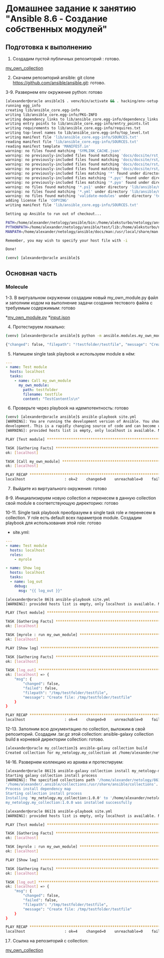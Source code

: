 # Домашнее задание к занятию "Ansible 8.6 - Создание собственных модулей"

## Подготовка к выполнению

1. Создадим пустой публичных репозиторий : готово.

[my_own_collection]()

2. Скачаем репозиторий ansible: git clone https://github.com/ansible/ansible.git: готово.

3-9. Развернем env окружение python: готово

```bash
[alexander@oracle ansible]$ . venv/bin/activate && . hacking/env-setup
running egg_info
creating lib/ansible_core.egg-info
writing lib/ansible_core.egg-info/PKG-INFO
writing dependency_links to lib/ansible_core.egg-info/dependency_links.txt
writing entry points to lib/ansible_core.egg-info/entry_points.txt
writing requirements to lib/ansible_core.egg-info/requires.txt
writing top-level names to lib/ansible_core.egg-info/top_level.txt
writing manifest file 'lib/ansible_core.egg-info/SOURCES.txt'
reading manifest file 'lib/ansible_core.egg-info/SOURCES.txt'
reading manifest template 'MANIFEST.in'
warning: no files found matching 'SYMLINK_CACHE.json'
warning: no previously-included files found matching 'docs/docsite/rst_warnings'
warning: no previously-included files found matching 'docs/docsite/rst/conf.py'
warning: no previously-included files found matching 'docs/docsite/rst/index.rst'
warning: no previously-included files found matching 'docs/docsite/rst/dev_guide/index.rst'
warning: no previously-included files matching '*' found under directory 'docs/docsite/_build'
warning: no previously-included files matching '*.pyc' found under directory 'docs/docsite/_extensions'
warning: no previously-included files matching '*.pyo' found under directory 'docs/docsite/_extensions'
warning: no files found matching '*.ps1' under directory 'lib/ansible/modules/windows'
warning: no files found matching '*.yml' under directory 'lib/ansible/modules'
warning: no files found matching 'validate-modules' under directory 'test/lib/ansible_test/_util/controller/sanity/validate-modules'
adding license file 'COPYING'
writing manifest file 'lib/ansible_core.egg-info/SOURCES.txt'

Setting up Ansible to run out of checkout...

PATH=/home/alexander/netology/ansible/bin:/home/aleksturbo/netology/ansible/venv/bin:/home/aleksturbo/.vscode-server/bin/6261075646f055b99068d3688932416f2346dd3b/bin/remote-cli:/home/aleksturbo/.local/bin:/home/aleksturbo/bin:/usr/local/bin:/usr/bin:/usr/local/sbin:/usr/sbin
PYTHONPATH=/home/alexander/netology/ansible/test/lib:/home/aleksturbo/netology/ansible/lib
MANPATH=/home/alexander/netology/ansible/docs/man:/usr/local/share/man:/usr/share/man

Remember, you may wish to specify your host file with -i

Done!

(venv) [alexander@oracle ansible]$ 
```

## Основная часть

### Molecule

1-3. В виртуальном окружении создадим новый my_own_module.py файл и заполним кодом на выполнение задачи создания тестового файла с требуемым содержимым: готово

*[my_own_module.py](https://github.com/mix1g/netology/blob/main/08-ansible-06-module/my_own_module.py)
*[input.json](https://github.com/mix1g/netology/blob/main/08-ansible-06-module/input.json)

4. Протестируем локально:

```bash
(venv) [alexander@oracle ansible]$ python -m ansible.modules.my_own_module input.json

{"changed": false, "filepath": "!testfolder/testfile", "message": "Create file: !testfolder/testfile", "invocation": {"module_args": {"path": "!testfolder", "filename": "testfile", "content": "TestContentls\n", "new": false}}}
```

5. Напишем single task playbook и используем module в нём:

```yml
---
- name: Test module
  hosts: localhost
  tasks:
    - name: Call my_own_module
      my_own_module:
        path: testfolder
        filename: testfile
        content: "TestContentls\n"
```

6. Проверьте через playbook на идемпотентность: готово

```bash
(venv) [alexander@oracle ansible]$ ansible-playbook site.yml
[WARNING]: You are running the development version of Ansible. You should only run Ansible from "devel" if you are modifying the Ansible engine, or trying out features under
development. This is a rapidly changing source of code and can become unstable at any point.
[WARNING]: provided hosts list is empty, only localhost is available. Note that the implicit localhost does not match 'all'

PLAY [Test module] *********************************************************************************************************************************************************************

TASK [Gathering Facts] *****************************************************************************************************************************************************************
ok: [localhost]

TASK [Call my_own_module] **************************************************************************************************************************************************************
ok: [localhost]

PLAY RECAP *****************************************************************************************************************************************************************************
localhost                  : ok=2    changed=0    unreachable=0    failed=0    skipped=0    rescued=0    ignored=0   
```

7. Выйдите из виртуального окружения: готово

8-9. Инициализируем новую collection и перенесем в данную collection свой module в соответствующую директорию: готово

10-11. Single task playbook преобразуем в single task role и перенесем в collection. У role есть default всех параметров module.
      Создадим playbook для использования этой role: готово

* site.yml:
```yml
---
- name: Test module
  hosts: localhost
  roles:
    - myrole

- name: Show log  
  hosts: localhost
  tasks:
  - name: log_out
    debug:
      msg: "{{ log_out }}" 
```

```bash
[alexander@oracle 86]$ ansible-playbook site.yml
[WARNING]: provided hosts list is empty, only localhost is available. Note that the implicit localhost does not match 'all'

PLAY [Test module] ***********************************************************************************************************************************

TASK [Gathering Facts] *******************************************************************************************************************************
ok: [localhost]

TASK [myrole : run my_own_module] ********************************************************************************************************************
ok: [localhost]

PLAY [Show log] **************************************************************************************************************************************

TASK [Gathering Facts] *******************************************************************************************************************************
ok: [localhost]

TASK [log_out] ***************************************************************************************************************************************
ok: [localhost] => {
    "msg": {
        "changed": false,
        "failed": false,
        "filepath": "/tmp/testfolder/testfile",
        "message": "Create file: /tmp/testfolder/testfile"
    }
}

PLAY RECAP *******************************************************************************************************************************************
localhost                  : ok=4    changed=0    unreachable=0    failed=0    skipped=0    rescued=0    ignored=0   
```

12-13. Заполним всю документацию по collection, выложим в свой репозиторий.
        Создадим .tar.gz этой collection: ansible-galaxy collection build в корневой директории collection: готово.

```bash
[alexander@oracle my_collection]$ ansible-galaxy collection build
Created collection for my_netology.my_collection at /home/alexander/netology/08-ansible-06-module/collections/ansible_collections/my_netology/my_collection/my_netology-my_collection-1.0.0.tar.gz
```

14-16. Развернем коллекцию из архива и протестируем:

```bash
[alexander@oracle 861]$ ansible-galaxy collection install my_netology-my_collection-1.0.0.tar.gz -p collections
Starting galaxy collection install process
[WARNING]: The specified collections path '/home/alexander/netology/861/collections' is not part of the configured Ansible collections paths
'/home/alexander/.ansible/collections:/usr/share/ansible/collections'. The installed collection won't be picked up in an Ansible run.
Process install dependency map
Starting collection install process
Installing 'my_netology.my_collection:1.0.0' to '/home/alexander/netology/861/collections/ansible_collections/my_netology/my_collection'
my_netology.my_collection:1.0.0 was installed successfully
```

```bash
[alexander@oracle 861]$ ansible-playbook site.yml
[WARNING]: provided hosts list is empty, only localhost is available. Note that the implicit localhost does not match 'all'

PLAY [Test module] *********************************************************************************************************************************************************************

TASK [Gathering Facts] *****************************************************************************************************************************************************************
ok: [localhost]

TASK [myrole : run my_own_module] ******************************************************************************************************************************************************
ok: [localhost]

PLAY [Show log] ************************************************************************************************************************************************************************

TASK [Gathering Facts] *****************************************************************************************************************************************************************
ok: [localhost]

TASK [log_out] *************************************************************************************************************************************************************************
ok: [localhost] => {
    "msg": {
        "changed": false,
        "failed": false,
        "filepath": "/tmp/testfolder/testfile",
        "message": "Create file: /tmp/testfolder/testfile"
    }
}

PLAY RECAP *****************************************************************************************************************************************************************************
localhost                  : ok=4    changed=0    unreachable=0    failed=0    skipped=0    rescued=0    ignored=0 
```

17. Cсылка на репозиторий с collection:

[my_own_collection]()